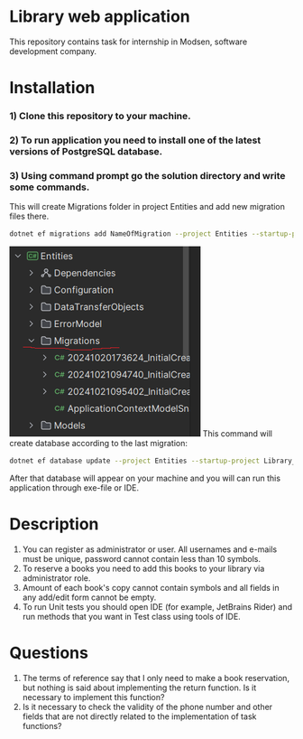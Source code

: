 # Library web application 

This repository contains task for internship in Modsen, software development company. 

# Installation
### 1) Clone this repository to your machine.
### 2) To run application you need to install one of the latest versions of PostgreSQL database.
### 3) Using command prompt go the solution directory and write some commands.
This will create Migrations folder in project Entities and add new migration files there.
```bash
dotnet ef migrations add NameOfMigration --project Entities --startup-project Library_Web_Application
```
![](./Migrations.png)
This command will create database according to the last migration:
```bash
dotnet ef database update --project Entities --startup-project Library_Web_Application
```
After that database will appear on your machine and you will can run this application through exe-file or IDE.

# Description

1) You can register as administrator or user. All usernames and e-mails must be unique, password cannot contain less than 10 symbols.
2) To reserve a books you need to add this books to your library via administrator role.
3) Amount of each book's copy cannot contain symbols and all fields in any add/edit form cannot be empty.
4) To run Unit tests you should open IDE (for example, JetBrains Rider) and run methods that you want in Test class using tools of IDE.

# Questions
1) The terms of reference say that I only need to make a book reservation, but nothing is said about implementing the return function. Is it necessary to implement this function?
2) Is it necessary to check the validity of the phone number and other fields that are not directly related to the implementation of task functions?
